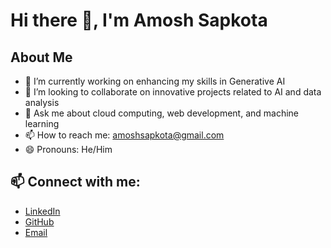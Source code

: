 # Hi there 👋, I'm Amosh Sapkota

## About Me
- 🔭 I’m currently working on enhancing my skills in Generative AI
- 👯 I’m looking to collaborate on innovative projects related to AI and data analysis
- 💬 Ask me about cloud computing, web development, and machine learning
- 📫 How to reach me: [amoshsapkota@gmail.com](mailto:amoshsapkota@gmail.com)
- 😄 Pronouns: He/Him

<!--## 🛠️ Languages and Tools:
- **Languages**: Python, Go, C/C++, C#, Java, SQL, HTML, CSS, JavaScript, TypeScript
- **Frameworks**: Hadoop, Flask, Express, React, Node, TensorFlow, PyTorch, Apache Spark
- **Developer Tools**: Git, GitLab, Docker, VS Code, PyCharm, LaTeX, Jira, Power BI, Tableau
- **Libraries**: NumPy, Pandas, Matplotlib, Seaborn, Keras, OpenCV, NLTK, scikit-learn, Transformers
- **Cloud Platforms & Databases**: AWS, Azure, Google Cloud Platform, MySQL, MongoDB, Apache HBase --!>

<!--## 📈 GitHub Stats-->
<!---![Your GitHub stats](https://github-readme-stats.vercel.app/api?username=AmoshSapkota&show_icons=true&theme=radical)-->

<!--## 📊 Most Used Languages--->
<!---![Top Langs](https://github-readme-stats.vercel.app/api/top-langs/?username=AmoshSapkota&layout=compact&theme=radical)--->

<!--## 💼 Experience
- **Graduate Teaching Assistant** | University of Texas at Arlington | Aug 2022 - May 2024
  - Conducted demos and examined projects utilizing MySQL, Java, Python, React, and JavaScript for AI, Database Systems, Web Data Management, and Data Mining courses.
- **Research Assistant** | BioMeCIS Lab - UT Arlington | May 2023 - Dec 2023
  - Worked on OpenOmics, enhancing user interaction with multi-omics data using Flask and React.js.
- **Software Engineer** | Xelwel Innovation | June 2021 - July 2022
  - Designed, developed, and maintained the LMS web application using JavaScript frameworks (React, Node.js) and Python, achieving a 30% improvement in load times.
- **Summer Intern** | KL University | May 2019 - June 2019
  - Contributed to UI/UX design, database connections, and login management for a student assignment tracking app.--!>

<!--## 📚 Education
- **Master’s in Computer Science** | University of Texas at Arlington | Aug 2022 - May 2024
- **Bachelor’s in Computer Science and Engineering** | KL University | June 2017 - May 2021 --!>

<!--## 📂 Projects & Publications
- **Car Review Sentiment Analysis Using Adversarial Training and Whole Word Mask BERT**
  - Implemented and evaluated BERT models for sentiment analysis on car review datasets, achieving 78.85% accuracy.
- **Mango Leaf Disease Classifier**
  - Developed a CNN model achieving 95% accuracy in classifying mango leaf diseases.
- **Naive Bayes Classifier for Rotten Tomatoes Reviews**
  - Developed a Naive Bayes classifier with around 80% accuracy for distinguishing Rotten Tomatoes reviews.
- **Intelligent System for the Detection of Insider Trading in Indian Stock Market**
  - Published in Proceedings of the First International Conference on Combinatorial & Optimization, ICCAP 2021.
- **Implementation of Machine Learning Models to Differentiate the Symptoms Of COVID-19 and Risk Stratification of Disease Severity**
  - Published in International Journal of Engineering Research & Technology (IJERT), Dec. 2020. --->

## 📫 Connect with me:
- [LinkedIn](https://linkedin.com/in/amosh-sapkota-991812209)
- [GitHub](https://github.com/AmoshSapkota)
- [Email](mailto:amoshsapkota@gmail.com)

